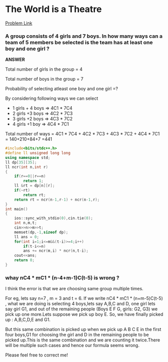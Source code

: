 # The World is a Theatre

[Problem Link](https://codeforces.com/contest/131/problem/C)

### A group consists of 4 girls and 7 boys. In how many ways can a team of 5 members be selected is the team has at least one boy and one girl ?

**ANSWER**

Total number of girls in the group = 4

Total number of boys in the group = 7

Probability of selecting atleast one boy and one girl =?

By considering following ways we can select

- 1 girls + 4 boys ⇒  4C1 * 7C4
- 2 girls +3 boys  ⇒  4C2 * 7C3
- 3 girls +2 boys  ⇒  4C3 * 7C2
- 4 girls +1 boy   ⇒  4C4 * 7C1

Total number of ways = 4C1 * 7C4 + 4C2 * 7C3 + 4C3 * 7C2 + 4C4 * 7C1 = 140+210+84+7 =441

```cpp
#include<bits/stdc++.h>
#define ll unsigned long long
using namespace std;
ll dp[35][35];
ll ncr(int n,int r)
{
    if(r==0||r==n)
        return 1;
    ll &rt = dp[n][r];
    if(~rt)
        return rt;
    return rt = ncr(n-1,r-1) + ncr(n-1,r);
}
int main()
{
    ios::sync_with_stdio(0),cin.tie(0);
    int n,m,t;
    cin>>n>>m>>t;
    memset(dp,-1,sizeof dp);
    ll ans = 0;
    for(int i=1;i<=m&&(t-i)>=4;i++)
        if(t-i<=n)
        ans += ncr(m,i) * ncr(n,t-i);
    cout<<ans;
    return 0;
}
```

### whay nC4 * mC1 * (n-4+m-1)C(t-5) is wrong ?

I think the error is that we are choosing same group multiple times.

For eg, lets say n=7 , m = 3 and t = 6. If we write nC4 * mC1 * (n+m-5)C(t-5) , what we are doing is selecting 4 boys,lets say A,B,C and D, one girl lets say girl G1, and out of the remaining people (Boys E F G, girls: G2, G3) we pick up one more.Lets suppose we pick up boy E. So, we have finally picked up : A,B,C,D,E and G1.

But this same combination is picked up when we pick up A B C E in the first four boys,G1 for choosing the girl and D in the remaining people to be picked up.This is the same combination and we are counting it twice.There will be multiple such cases and hence our formula seems wrong.

Please feel free to correct me!
